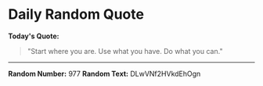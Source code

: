# Daily Random Quote

**Today's Quote:**
> "Start where you are. Use what you have. Do what you can."

---

**Random Number:** 977
**Random Text:** DLwVNf2HVkdEhOgn
